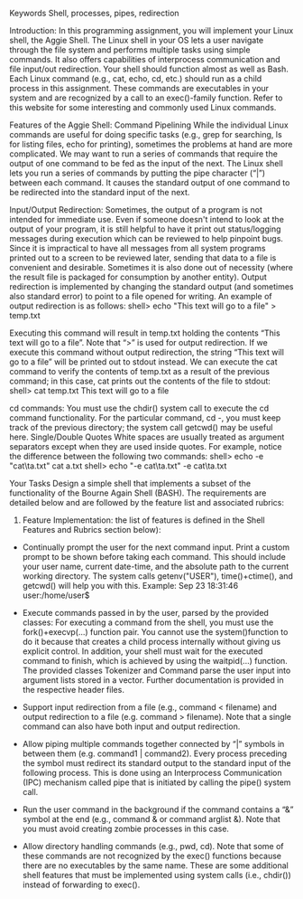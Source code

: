 Keywords
Shell, processes, pipes, redirection

Introduction:
In this programming assignment, you will implement your Linux shell, the Aggie Shell. The Linux shell in your OS lets a user navigate through the file system and performs multiple tasks using simple commands. It also offers capabilities of interprocess communication and file input/out redirection. Your shell should function almost as well as Bash. Each Linux command (e.g., cat, echo, cd, etc.) should run as a child process in this assignment. These commands are executables in your system and are recognized by a call to an exec()-family function. Refer to this website for some interesting and commonly used Linux commands. 

Features of the Aggie Shell:
Command Pipelining
While the individual Linux commands are useful for doing specific tasks (e.g., grep for searching, ls for listing files, echo for printing), sometimes the problems at hand are more complicated. We may want to run a series of commands that require the output of one command to be fed as the input of the next. The Linux shell lets you run a series of commands by putting the pipe character (“|”) between each command. It causes the standard output of one command to be redirected into the standard input of the next. 

Input/Output Redirection:
Sometimes, the output of a program is not intended for immediate use. Even if someone doesn't intend to look at the output of your program, it is still helpful to have it print out status/logging messages during execution which can be reviewed to help pinpoint bugs. Since it is impractical to have all messages from all system programs printed out to a screen to be reviewed later, sending that data to a file is convenient and desirable. Sometimes it is also done out of necessity (where the result file is packaged for consumption by another entity). Output redirection is implemented by changing the standard output (and sometimes also standard error) to point to a file opened for writing.
An example of output redirection is as follows:
shell> echo "This text will go to a file" > temp.txt 

Executing this command will result in temp.txt holding the contents “This text will go to a file”. Note that “>” is used for output redirection. If we execute this command without output redirection, the string “This text will go to a file” will be printed out to stdout instead. 
We can execute the cat command to verify the contents of temp.txt as a result of the previous command; in this case, cat prints out the contents of the file to stdout:
shell> cat temp.txt
This text will go to a file

cd commands: 
You must use the chdir() system call to execute the cd command functionality. For the particular command, cd -, you must keep track of the previous directory; the system call getcwd() may be useful here.
Single/Double Quotes
White spaces are usually treated as argument separators except when they are used inside quotes. For example, notice the difference between the following two commands:
shell> echo -e "cat\ta.txt"
cat	a.txt
shell> echo "-e cat\ta.txt"
-e cat\ta.txt

Your Tasks
Design a simple shell that implements a subset of the functionality of the Bourne Again Shell (BASH). The requirements are detailed below and are followed by the feature list and associated rubrics:
1. Feature Implementation: the list of features is defined in the Shell Features and Rubrics section below):
- Continually prompt the user for the next command input. Print a custom prompt to be shown before taking each command. This should include your user name, current date-time, and the absolute path to the current working directory. The system calls getenv("USER"), time()+ctime(), and getcwd() will help you with this. Example:
Sep 23 18:31:46 user:/home/user$

- Execute commands passed in by the user, parsed by the provided classes:
For executing a command from the shell, you must use the fork()+execvp(...) function pair. You cannot use the system()function to do it because that creates a child process internally without giving us explicit control.
In addition, your shell must wait for the executed command to finish, which is achieved by using the waitpid(...) function.
The provided classes Tokenizer and Command parse the user input into argument lists stored in a vector. Further documentation is provided in the respective header files.
- Support input redirection from a file (e.g., command < filename) and output redirection to a file  (e.g. command > filename). Note that a single command can also have both input and output redirection.
- Allow piping multiple commands together connected by “|” symbols in between them (e.g. command1 | command2). Every process preceding the symbol must redirect its standard output to the standard input of the following process. This is done using an Interprocess Communication (IPC) mechanism called pipe that is initiated by calling the pipe() system call.
- Run the user command in the background if the command contains a “&” symbol at the end (e.g., command & or command arglist &). Note that you must avoid creating zombie processes in this case.
- Allow directory handling commands (e.g., pwd, cd). Note that some of these commands are not recognized by the exec() functions because there are no executables by the same name. These are some additional shell features that must be implemented using system calls (i.e., chdir()) instead of forwarding to exec().
